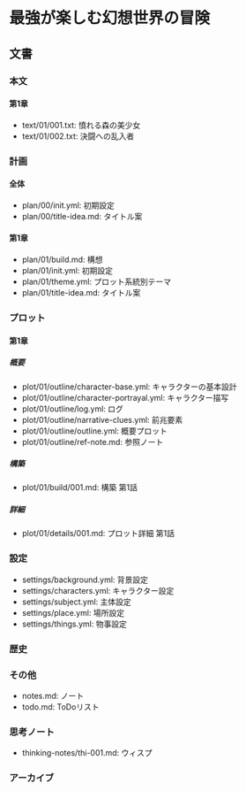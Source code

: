 # 最強が楽しむ幻想世界の冒険
## 文書
### 本文
#### 第1章
- text/01/001.txt: 憤れる森の美少女
- text/01/002.txt: 決闘への乱入者

### 計画
#### 全体
- plan/00/init.yml:      初期設定
- plan/00/title-idea.md: タイトル案

#### 第1章
- plan/01/build.md:           構想
- plan/01/init.yml:           初期設定
- plan/01/theme.yml:          プロット系統別テーマ
- plan/01/title-idea.md:      タイトル案

### プロット
#### 第1章
##### 概要
- plot/01/outline/character-base.yml:      キャラクターの基本設計
- plot/01/outline/character-portrayal.yml: キャラクター描写
- plot/01/outline/log.yml:                 ログ
- plot/01/outline/narrative-clues.yml:     前兆要素
- plot/01/outline/outline.yml:             概要プロット
- plot/01/outline/ref-note.md:             参照ノート

##### 構築
- plot/01/build/001.md: 構築 第1話

##### 詳細
- plot/01/details/001.md: プロット詳細 第1話

### 設定
- settings/background.yml: 背景設定
- settings/characters.yml: キャラクター設定
- settings/subject.yml:    主体設定
- settings/place.yml:      場所設定
- settings/things.yml:     物事設定

### 歴史

### その他
- notes.md: ノート
- todo.md:  ToDoリスト

### 思考ノート
- thinking-notes/thi-001.md: ウィスプ

### アーカイブ
